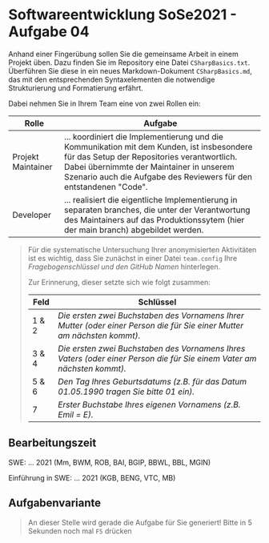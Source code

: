# Softwareentwicklung SoSe2021 - Aufgabe 04

Anhand einer Fingerübung sollen Sie die gemeinsame Arbeit in einem Projekt üben. Dazu finden Sie im Repository eine Datei `CSharpBasics.txt`. Überführen Sie diese in ein neues Markdown-Dokument `CSharpBasics.md`, das mit den entsprechenden Syntaxelementen die notwendige Strukturierung und Formatierung erfährt. 

Dabei nehmen Sie in Ihrem Team eine von zwei Rollen ein:

| Rolle | Aufgabe |
|-------|---------|
| Projekt Maintainer | ... koordiniert die Implementierung und die Kommunikation mit dem Kunden, ist insbesondere für das Setup der Repositories verantwortlich. Dabei übernimmte der Maintainer in unserem Szenario auch die Aufgabe des Reviewers für den entstandenen "Code". |
| Developer | ... realisiert die eigentliche Implementierung in separaten branches, die unter der Verantwortung des Maintainers auf das Produktionssytem (hier der main branch) abgebildet werden. |

> Für die systematische Untersuchung Ihrer anonymisierten Aktivitäten ist es wichtig, dass Sie zunächst in einer Datei `team.config` Ihre *Fragebogenschlüssel und den GitHub Namen* hinterlegen. 
> 
> Zur Erinnerung, dieser setzte sich wie folgt zusammen:
> 
>  | Feld | Schlüssel |
>  |------|-----------|
>  | 1 & 2 | _Die ersten zwei Buchstaben des Vornamens Ihrer Mutter (oder einer Person die für Sie einer Mutter am nächsten kommt)._ |
>  | 3 & 4 | _Die ersten zwei Buchstaben des Vornamens Ihres Vaters (oder einer Person die für Sie einem Vater am nächsten kommt)._  |
>  | 5 & 6 | _Den Tag Ihres Geburtsdatums (z.B. für das Datum 01.05.1990 tragen Sie bitte 01 ein)._|
>  | 7 | _Erster Buchstabe Ihres eigenen Vornamens (z.B. Emil = E)._|



## Bearbeitungszeit

SWE: ... 2021 (Mm, BWM, ROB, BAI, BGIP, BBWL, BBL, MGIN)

Einführung in SWE: ... 2021 (KGB, BENG, VTC, MB)

## Aufgabenvariante 

> An dieser Stelle wird gerade die Aufgabe für Sie generiert! Bitte in 5 Sekunden noch mal `F5` drücken
